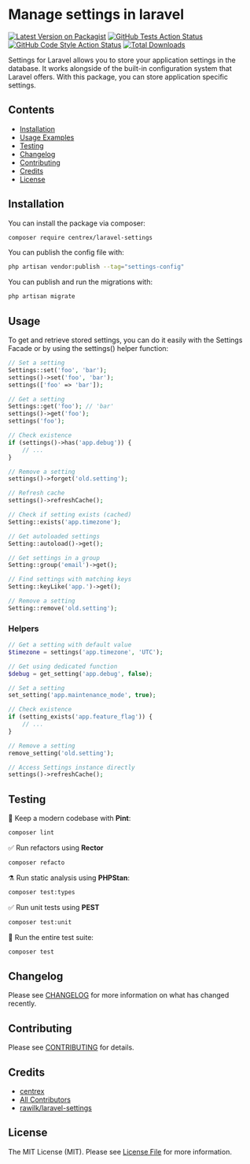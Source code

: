 # Manage settings in laravel

[![Latest Version on Packagist](https://img.shields.io/packagist/v/centrex/laravel-settings.svg?style=flat-square)](https://packagist.org/packages/centrex/laravel-settings)
[![GitHub Tests Action Status](https://img.shields.io/github/actions/workflow/status/centrex/laravel-settings/run-tests.yml?branch=main&label=tests&style=flat-square)](https://github.com/centrex/laravel-settings/actions?query=workflow%3Arun-tests+branch%3Amain)
[![GitHub Code Style Action Status](https://img.shields.io/github/actions/workflow/status/centrex/laravel-settings/fix-php-code-style-issues.yml?branch=main&label=code%20style&style=flat-square)](https://github.com/centrex/laravel-settings/actions?query=workflow%3A"Fix+PHP+code+style+issues"+branch%3Amain)
[![Total Downloads](https://img.shields.io/packagist/dt/centrex/laravel-settings?style=flat-square)](https://packagist.org/packages/centrex/laravel-settings)

Settings for Laravel allows you to store your application settings in the database. It works alongside of the built-in configuration system that Laravel offers. With this package, you can store application specific settings.

## Contents

- [Installation](#installation)
- [Usage Examples](#usage)
- [Testing](#testing)
- [Changelog](#changelog)
- [Contributing](#contributing)
- [Credits](#credits)
- [License](#license)

## Installation

You can install the package via composer:

```bash
composer require centrex/laravel-settings
```

You can publish the config file with:

```bash
php artisan vendor:publish --tag="settings-config"
```

You can publish and run the migrations with:

```bash
php artisan migrate
```

## Usage

To get and retrieve stored settings, you can do it easily with the Settings Facade or by using the settings() helper function:

```php
// Set a setting
Settings::set('foo', 'bar');
settings()->set('foo', 'bar');
settings(['foo' => 'bar']);

// Get a setting
Settings::get('foo'); // 'bar'
settings()->get('foo');
settings('foo');

// Check existence
if (settings()->has('app.debug')) {
    // ...
}

// Remove a setting
settings()->forget('old.setting');

// Refresh cache
settings()->refreshCache();
```

```php
// Check if setting exists (cached)
Setting::exists('app.timezone');

// Get autoloaded settings
Setting::autoload()->get();

// Get settings in a group
Setting::group('email')->get();

// Find settings with matching keys
Setting::keyLike('app.')->get();

// Remove a setting
Setting::remove('old.setting');
```
### Helpers

```php
// Get a setting with default value
$timezone = settings('app.timezone', 'UTC');

// Get using dedicated function
$debug = get_setting('app.debug', false);

// Set a setting
set_setting('app.maintenance_mode', true);

// Check existence
if (setting_exists('app.feature_flag')) {
    // ...
}

// Remove a setting
remove_setting('old.setting');

// Access Settings instance directly
settings()->refreshCache();
```

## Testing

🧹 Keep a modern codebase with **Pint**:
```bash
composer lint
```

✅ Run refactors using **Rector**
```bash
composer refacto
```

⚗️ Run static analysis using **PHPStan**:
```bash
composer test:types
```

✅ Run unit tests using **PEST**
```bash
composer test:unit
```

🚀 Run the entire test suite:
```bash
composer test
```

## Changelog

Please see [CHANGELOG](CHANGELOG.md) for more information on what has changed recently.

## Contributing

Please see [CONTRIBUTING](CONTRIBUTING.md) for details.

## Credits

- [centrex](https://github.com/centrex)
- [All Contributors](../../contributors)
- [rawilk/laravel-settings](https://github.com/rawilk/laravel-settings)

## License

The MIT License (MIT). Please see [License File](LICENSE) for more information.

